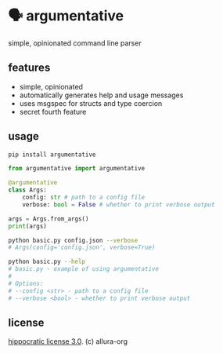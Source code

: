 # 🗣️ argumentative
simple, opinionated command line parser

## features
- simple, opinionated
- automatically generates help and usage messages
- uses msgspec for structs and type coercion
- secret fourth feature

## usage
```bash
pip install argumentative
```

```python
from argumentative import argumentative

@argumentative
class Args:
    config: str # path to a config file
    verbose: bool = False # whether to print verbose output

args = Args.from_args()
print(args)
```

```bash
python basic.py config.json --verbose
# Args(config='config.json', verbose=True)

python basic.py --help
# basic.py - example of using argumentative
#
# Options:
# --config <str> - path to a config file
# --verbose <bool> - whether to print verbose output
```

## license
[hippocratic license 3.0](LICENSE.md). (c) allura-org